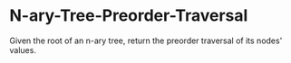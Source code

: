 # N-ary-Tree-Preorder-Traversal
Given the root of an n-ary tree, return the preorder traversal of its nodes' values.
